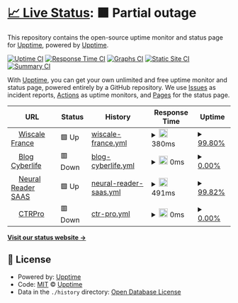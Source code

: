 # [📈 Live Status](https://upptime.github.io/upptime): <!--live status--> **🟧 Partial outage**

This repository contains the open-source uptime monitor and status page for [Upptime](https://upptime.js.org), powered by [Upptime](https://github.com/upptime/upptime).

[![Uptime CI](https://github.com/upptime/upptime/workflows/Uptime%20CI/badge.svg)](https://github.com/upptime/upptime/actions?query=workflow%3A%22Uptime+CI%22)
[![Response Time CI](https://github.com/upptime/upptime/workflows/Response%20Time%20CI/badge.svg)](https://github.com/upptime/upptime/actions?query=workflow%3A%22Response+Time+CI%22)
[![Graphs CI](https://github.com/upptime/upptime/workflows/Graphs%20CI/badge.svg)](https://github.com/upptime/upptime/actions?query=workflow%3A%22Graphs+CI%22)
[![Static Site CI](https://github.com/upptime/upptime/workflows/Static%20Site%20CI/badge.svg)](https://github.com/upptime/upptime/actions?query=workflow%3A%22Static+Site+CI%22)
[![Summary CI](https://github.com/upptime/upptime/workflows/Summary%20CI/badge.svg)](https://github.com/upptime/upptime/actions?query=workflow%3A%22Summary+CI%22)

With [Upptime](https://upptime.js.org), you can get your own unlimited and free uptime monitor and status page, powered entirely by a GitHub repository. We use [Issues](https://github.com/upptime/upptime/issues) as incident reports, [Actions](https://github.com/upptime/upptime/actions) as uptime monitors, and [Pages](https://upptime.github.io/upptime) for the status page.

<!--start: status pages-->
<!-- This summary is generated by Upptime (https://github.com/upptime/upptime) -->
<!-- Do not edit this manually, your changes will be overwritten -->
<!-- prettier-ignore -->
| URL | Status | History | Response Time | Uptime |
| --- | ------ | ------- | ------------- | ------ |
| <img alt="" src="https://icons.duckduckgo.com/ip3/www.wiscale.fr.ico" height="13"> [Wiscale France](https://www.wiscale.fr) | 🟩 Up | [wiscale-france.yml](https://github.com/cyberlife-inside/myuptime/commits/HEAD/history/wiscale-france.yml) | <details><summary><img alt="Response time graph" src="./graphs/wiscale-france/response-time-week.png" height="20"> 380ms</summary><br><a href="https://upptime.github.io/upptime/history/wiscale-france"><img alt="Response time 586" src="https://img.shields.io/endpoint?url=https%3A%2F%2Fraw.githubusercontent.com%2Fcyberlife-inside%2Fmyuptime%2FHEAD%2Fapi%2Fwiscale-france%2Fresponse-time.json"></a><br><a href="https://upptime.github.io/upptime/history/wiscale-france"><img alt="24-hour response time 335" src="https://img.shields.io/endpoint?url=https%3A%2F%2Fraw.githubusercontent.com%2Fcyberlife-inside%2Fmyuptime%2FHEAD%2Fapi%2Fwiscale-france%2Fresponse-time-day.json"></a><br><a href="https://upptime.github.io/upptime/history/wiscale-france"><img alt="7-day response time 380" src="https://img.shields.io/endpoint?url=https%3A%2F%2Fraw.githubusercontent.com%2Fcyberlife-inside%2Fmyuptime%2FHEAD%2Fapi%2Fwiscale-france%2Fresponse-time-week.json"></a><br><a href="https://upptime.github.io/upptime/history/wiscale-france"><img alt="30-day response time 311" src="https://img.shields.io/endpoint?url=https%3A%2F%2Fraw.githubusercontent.com%2Fcyberlife-inside%2Fmyuptime%2FHEAD%2Fapi%2Fwiscale-france%2Fresponse-time-month.json"></a><br><a href="https://upptime.github.io/upptime/history/wiscale-france"><img alt="1-year response time 545" src="https://img.shields.io/endpoint?url=https%3A%2F%2Fraw.githubusercontent.com%2Fcyberlife-inside%2Fmyuptime%2FHEAD%2Fapi%2Fwiscale-france%2Fresponse-time-year.json"></a></details> | <details><summary><a href="https://upptime.github.io/upptime/history/wiscale-france">99.80%</a></summary><a href="https://upptime.github.io/upptime/history/wiscale-france"><img alt="All-time uptime 99.95%" src="https://img.shields.io/endpoint?url=https%3A%2F%2Fraw.githubusercontent.com%2Fcyberlife-inside%2Fmyuptime%2FHEAD%2Fapi%2Fwiscale-france%2Fuptime.json"></a><br><a href="https://upptime.github.io/upptime/history/wiscale-france"><img alt="24-hour uptime 100.00%" src="https://img.shields.io/endpoint?url=https%3A%2F%2Fraw.githubusercontent.com%2Fcyberlife-inside%2Fmyuptime%2FHEAD%2Fapi%2Fwiscale-france%2Fuptime-day.json"></a><br><a href="https://upptime.github.io/upptime/history/wiscale-france"><img alt="7-day uptime 99.80%" src="https://img.shields.io/endpoint?url=https%3A%2F%2Fraw.githubusercontent.com%2Fcyberlife-inside%2Fmyuptime%2FHEAD%2Fapi%2Fwiscale-france%2Fuptime-week.json"></a><br><a href="https://upptime.github.io/upptime/history/wiscale-france"><img alt="30-day uptime 99.95%" src="https://img.shields.io/endpoint?url=https%3A%2F%2Fraw.githubusercontent.com%2Fcyberlife-inside%2Fmyuptime%2FHEAD%2Fapi%2Fwiscale-france%2Fuptime-month.json"></a><br><a href="https://upptime.github.io/upptime/history/wiscale-france"><img alt="1-year uptime 99.99%" src="https://img.shields.io/endpoint?url=https%3A%2F%2Fraw.githubusercontent.com%2Fcyberlife-inside%2Fmyuptime%2FHEAD%2Fapi%2Fwiscale-france%2Fuptime-year.json"></a></details>
| <img alt="" src="https://icons.duckduckgo.com/ip3/cyberlife.blog.ico" height="13"> [Blog Cyberlife](https://cyberlife.blog) | 🟥 Down | [blog-cyberlife.yml](https://github.com/cyberlife-inside/myuptime/commits/HEAD/history/blog-cyberlife.yml) | <details><summary><img alt="Response time graph" src="./graphs/blog-cyberlife/response-time-week.png" height="20"> 0ms</summary><br><a href="https://upptime.github.io/upptime/history/blog-cyberlife"><img alt="Response time 650" src="https://img.shields.io/endpoint?url=https%3A%2F%2Fraw.githubusercontent.com%2Fcyberlife-inside%2Fmyuptime%2FHEAD%2Fapi%2Fblog-cyberlife%2Fresponse-time.json"></a><br><a href="https://upptime.github.io/upptime/history/blog-cyberlife"><img alt="24-hour response time 0" src="https://img.shields.io/endpoint?url=https%3A%2F%2Fraw.githubusercontent.com%2Fcyberlife-inside%2Fmyuptime%2FHEAD%2Fapi%2Fblog-cyberlife%2Fresponse-time-day.json"></a><br><a href="https://upptime.github.io/upptime/history/blog-cyberlife"><img alt="7-day response time 0" src="https://img.shields.io/endpoint?url=https%3A%2F%2Fraw.githubusercontent.com%2Fcyberlife-inside%2Fmyuptime%2FHEAD%2Fapi%2Fblog-cyberlife%2Fresponse-time-week.json"></a><br><a href="https://upptime.github.io/upptime/history/blog-cyberlife"><img alt="30-day response time 0" src="https://img.shields.io/endpoint?url=https%3A%2F%2Fraw.githubusercontent.com%2Fcyberlife-inside%2Fmyuptime%2FHEAD%2Fapi%2Fblog-cyberlife%2Fresponse-time-month.json"></a><br><a href="https://upptime.github.io/upptime/history/blog-cyberlife"><img alt="1-year response time 659" src="https://img.shields.io/endpoint?url=https%3A%2F%2Fraw.githubusercontent.com%2Fcyberlife-inside%2Fmyuptime%2FHEAD%2Fapi%2Fblog-cyberlife%2Fresponse-time-year.json"></a></details> | <details><summary><a href="https://upptime.github.io/upptime/history/blog-cyberlife">0.00%</a></summary><a href="https://upptime.github.io/upptime/history/blog-cyberlife"><img alt="All-time uptime 85.15%" src="https://img.shields.io/endpoint?url=https%3A%2F%2Fraw.githubusercontent.com%2Fcyberlife-inside%2Fmyuptime%2FHEAD%2Fapi%2Fblog-cyberlife%2Fuptime.json"></a><br><a href="https://upptime.github.io/upptime/history/blog-cyberlife"><img alt="24-hour uptime 0.00%" src="https://img.shields.io/endpoint?url=https%3A%2F%2Fraw.githubusercontent.com%2Fcyberlife-inside%2Fmyuptime%2FHEAD%2Fapi%2Fblog-cyberlife%2Fuptime-day.json"></a><br><a href="https://upptime.github.io/upptime/history/blog-cyberlife"><img alt="7-day uptime 0.00%" src="https://img.shields.io/endpoint?url=https%3A%2F%2Fraw.githubusercontent.com%2Fcyberlife-inside%2Fmyuptime%2FHEAD%2Fapi%2Fblog-cyberlife%2Fuptime-week.json"></a><br><a href="https://upptime.github.io/upptime/history/blog-cyberlife"><img alt="30-day uptime 1.38%" src="https://img.shields.io/endpoint?url=https%3A%2F%2Fraw.githubusercontent.com%2Fcyberlife-inside%2Fmyuptime%2FHEAD%2Fapi%2Fblog-cyberlife%2Fuptime-month.json"></a><br><a href="https://upptime.github.io/upptime/history/blog-cyberlife"><img alt="1-year uptime 44.18%" src="https://img.shields.io/endpoint?url=https%3A%2F%2Fraw.githubusercontent.com%2Fcyberlife-inside%2Fmyuptime%2FHEAD%2Fapi%2Fblog-cyberlife%2Fuptime-year.json"></a></details>
| <img alt="" src="https://icons.duckduckgo.com/ip3/neural-reader.com.ico" height="13"> [Neural Reader SAAS](https://neural-reader.com) | 🟩 Up | [neural-reader-saas.yml](https://github.com/cyberlife-inside/myuptime/commits/HEAD/history/neural-reader-saas.yml) | <details><summary><img alt="Response time graph" src="./graphs/neural-reader-saas/response-time-week.png" height="20"> 491ms</summary><br><a href="https://upptime.github.io/upptime/history/neural-reader-saas"><img alt="Response time 163" src="https://img.shields.io/endpoint?url=https%3A%2F%2Fraw.githubusercontent.com%2Fcyberlife-inside%2Fmyuptime%2FHEAD%2Fapi%2Fneural-reader-saas%2Fresponse-time.json"></a><br><a href="https://upptime.github.io/upptime/history/neural-reader-saas"><img alt="24-hour response time 289" src="https://img.shields.io/endpoint?url=https%3A%2F%2Fraw.githubusercontent.com%2Fcyberlife-inside%2Fmyuptime%2FHEAD%2Fapi%2Fneural-reader-saas%2Fresponse-time-day.json"></a><br><a href="https://upptime.github.io/upptime/history/neural-reader-saas"><img alt="7-day response time 491" src="https://img.shields.io/endpoint?url=https%3A%2F%2Fraw.githubusercontent.com%2Fcyberlife-inside%2Fmyuptime%2FHEAD%2Fapi%2Fneural-reader-saas%2Fresponse-time-week.json"></a><br><a href="https://upptime.github.io/upptime/history/neural-reader-saas"><img alt="30-day response time 394" src="https://img.shields.io/endpoint?url=https%3A%2F%2Fraw.githubusercontent.com%2Fcyberlife-inside%2Fmyuptime%2FHEAD%2Fapi%2Fneural-reader-saas%2Fresponse-time-month.json"></a><br><a href="https://upptime.github.io/upptime/history/neural-reader-saas"><img alt="1-year response time 166" src="https://img.shields.io/endpoint?url=https%3A%2F%2Fraw.githubusercontent.com%2Fcyberlife-inside%2Fmyuptime%2FHEAD%2Fapi%2Fneural-reader-saas%2Fresponse-time-year.json"></a></details> | <details><summary><a href="https://upptime.github.io/upptime/history/neural-reader-saas">99.82%</a></summary><a href="https://upptime.github.io/upptime/history/neural-reader-saas"><img alt="All-time uptime 95.49%" src="https://img.shields.io/endpoint?url=https%3A%2F%2Fraw.githubusercontent.com%2Fcyberlife-inside%2Fmyuptime%2FHEAD%2Fapi%2Fneural-reader-saas%2Fuptime.json"></a><br><a href="https://upptime.github.io/upptime/history/neural-reader-saas"><img alt="24-hour uptime 100.00%" src="https://img.shields.io/endpoint?url=https%3A%2F%2Fraw.githubusercontent.com%2Fcyberlife-inside%2Fmyuptime%2FHEAD%2Fapi%2Fneural-reader-saas%2Fuptime-day.json"></a><br><a href="https://upptime.github.io/upptime/history/neural-reader-saas"><img alt="7-day uptime 99.82%" src="https://img.shields.io/endpoint?url=https%3A%2F%2Fraw.githubusercontent.com%2Fcyberlife-inside%2Fmyuptime%2FHEAD%2Fapi%2Fneural-reader-saas%2Fuptime-week.json"></a><br><a href="https://upptime.github.io/upptime/history/neural-reader-saas"><img alt="30-day uptime 99.96%" src="https://img.shields.io/endpoint?url=https%3A%2F%2Fraw.githubusercontent.com%2Fcyberlife-inside%2Fmyuptime%2FHEAD%2Fapi%2Fneural-reader-saas%2Fuptime-month.json"></a><br><a href="https://upptime.github.io/upptime/history/neural-reader-saas"><img alt="1-year uptime 82.76%" src="https://img.shields.io/endpoint?url=https%3A%2F%2Fraw.githubusercontent.com%2Fcyberlife-inside%2Fmyuptime%2FHEAD%2Fapi%2Fneural-reader-saas%2Fuptime-year.json"></a></details>
| <img alt="" src="https://icons.duckduckgo.com/ip3/ctrpro.co.ico" height="13"> [CTRPro](https://ctrpro.co) | 🟥 Down | [ctr-pro.yml](https://github.com/cyberlife-inside/myuptime/commits/HEAD/history/ctr-pro.yml) | <details><summary><img alt="Response time graph" src="./graphs/ctr-pro/response-time-week.png" height="20"> 0ms</summary><br><a href="https://upptime.github.io/upptime/history/ctr-pro"><img alt="Response time 1571" src="https://img.shields.io/endpoint?url=https%3A%2F%2Fraw.githubusercontent.com%2Fcyberlife-inside%2Fmyuptime%2FHEAD%2Fapi%2Fctr-pro%2Fresponse-time.json"></a><br><a href="https://upptime.github.io/upptime/history/ctr-pro"><img alt="24-hour response time 0" src="https://img.shields.io/endpoint?url=https%3A%2F%2Fraw.githubusercontent.com%2Fcyberlife-inside%2Fmyuptime%2FHEAD%2Fapi%2Fctr-pro%2Fresponse-time-day.json"></a><br><a href="https://upptime.github.io/upptime/history/ctr-pro"><img alt="7-day response time 0" src="https://img.shields.io/endpoint?url=https%3A%2F%2Fraw.githubusercontent.com%2Fcyberlife-inside%2Fmyuptime%2FHEAD%2Fapi%2Fctr-pro%2Fresponse-time-week.json"></a><br><a href="https://upptime.github.io/upptime/history/ctr-pro"><img alt="30-day response time 0" src="https://img.shields.io/endpoint?url=https%3A%2F%2Fraw.githubusercontent.com%2Fcyberlife-inside%2Fmyuptime%2FHEAD%2Fapi%2Fctr-pro%2Fresponse-time-month.json"></a><br><a href="https://upptime.github.io/upptime/history/ctr-pro"><img alt="1-year response time 1554" src="https://img.shields.io/endpoint?url=https%3A%2F%2Fraw.githubusercontent.com%2Fcyberlife-inside%2Fmyuptime%2FHEAD%2Fapi%2Fctr-pro%2Fresponse-time-year.json"></a></details> | <details><summary><a href="https://upptime.github.io/upptime/history/ctr-pro">0.00%</a></summary><a href="https://upptime.github.io/upptime/history/ctr-pro"><img alt="All-time uptime 58.33%" src="https://img.shields.io/endpoint?url=https%3A%2F%2Fraw.githubusercontent.com%2Fcyberlife-inside%2Fmyuptime%2FHEAD%2Fapi%2Fctr-pro%2Fuptime.json"></a><br><a href="https://upptime.github.io/upptime/history/ctr-pro"><img alt="24-hour uptime 0.00%" src="https://img.shields.io/endpoint?url=https%3A%2F%2Fraw.githubusercontent.com%2Fcyberlife-inside%2Fmyuptime%2FHEAD%2Fapi%2Fctr-pro%2Fuptime-day.json"></a><br><a href="https://upptime.github.io/upptime/history/ctr-pro"><img alt="7-day uptime 0.00%" src="https://img.shields.io/endpoint?url=https%3A%2F%2Fraw.githubusercontent.com%2Fcyberlife-inside%2Fmyuptime%2FHEAD%2Fapi%2Fctr-pro%2Fuptime-week.json"></a><br><a href="https://upptime.github.io/upptime/history/ctr-pro"><img alt="30-day uptime 1.38%" src="https://img.shields.io/endpoint?url=https%3A%2F%2Fraw.githubusercontent.com%2Fcyberlife-inside%2Fmyuptime%2FHEAD%2Fapi%2Fctr-pro%2Fuptime-month.json"></a><br><a href="https://upptime.github.io/upptime/history/ctr-pro"><img alt="1-year uptime 28.17%" src="https://img.shields.io/endpoint?url=https%3A%2F%2Fraw.githubusercontent.com%2Fcyberlife-inside%2Fmyuptime%2FHEAD%2Fapi%2Fctr-pro%2Fuptime-year.json"></a></details>

<!--end: status pages-->

[**Visit our status website →**](https://upptime.github.io/upptime)

## 📄 License

- Powered by: [Upptime](https://github.com/upptime/upptime)
- Code: [MIT](./LICENSE) © [Upptime](https://upptime.js.org)
- Data in the `./history` directory: [Open Database License](https://opendatacommons.org/licenses/odbl/1-0/)
